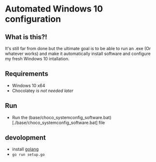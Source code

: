 # Automated Windows 10 configuration


## What is this?!
It's still far from done but the ultimate goal is to be able to run an .exe (Or whatever works) and make it automatically install software and configure my fresh Windows 10 intallation.

## Requirements
- Windows 10 x64 
- Chocolatey *is not needed later*  

## Run
- Run the (base/choco_systemconfig_software.bat)[./base/choco_systemconfig_software.bat] file

## devolopment
- install [golang](https://golang.org/dl/)
- `go run setup.go`

